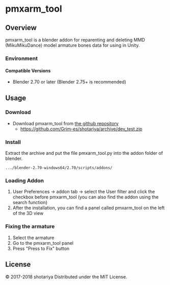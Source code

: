 pmxarm_tool
===========
Overview
----
pmxarm_tool is a blender addon for reparenting and deleting MMD (MikuMikuDance) model armature bones data for using in Unity.

### Environment

#### Compatible Versions
 - Blender 2.70 or later (Blender 2.75+ is recommended)

Usage
---------
### Download

* Download pmxarm_tool from [the github repository](https://github.com/Grim-es/shotariya/)
    * https://github.com/Grim-es/shotariya/archive/dev_test.zip

### Install
Extract the archive and put the file pmxarm_tool.py into the addon folder of blender.

    .../blender-2.70-windows64/2.70/scripts/addons/

### Loading Addon
1. User Preferences -> addon tab -> select the User filter and click the checkbox before pmxarm_tool (you can also find the addon using the search function)
2. After the installation, you can find a panel called pmxarm_tool on the left of the 3D view

### Fixing the armature
1. Select the armature
2. Go to the pmxarm_tool panel
3. Press "Press to Fix" button

License
----------
&copy; 2017-2018 shotariya
Distributed under the MIT License.
